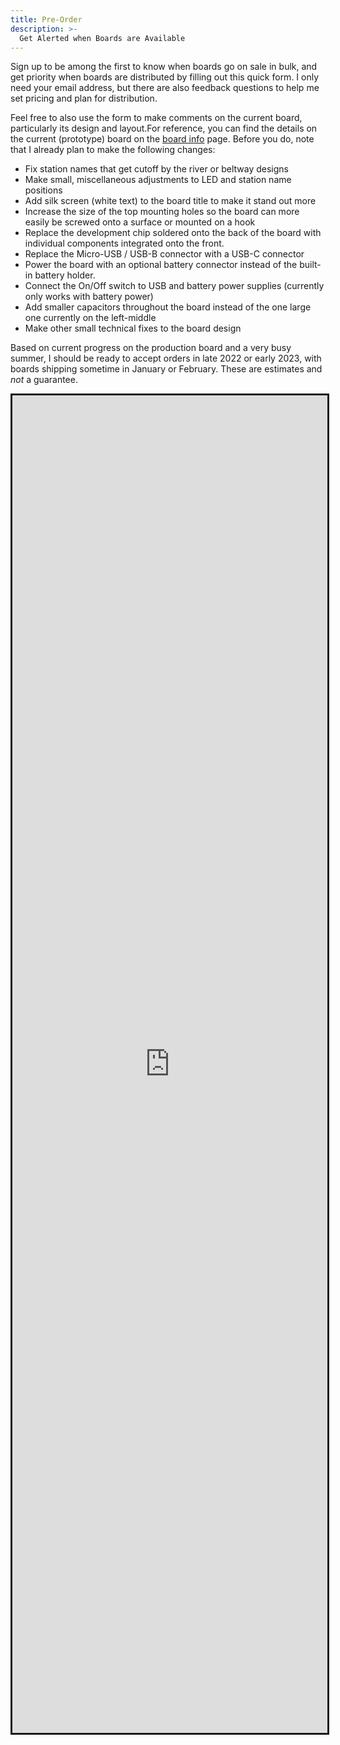 ```yaml
---
title: Pre-Order
description: >-
  Get Alerted when Boards are Available
---
```

Sign up to be among the first to know when boards go on sale in bulk, and get priority when boards are distributed by filling out this quick form. I only need your email address,
but there are also feedback questions to help me set pricing and plan for distribution.

Feel free to also use the form to make comments on the current board, particularly its design and layout.For reference, you can find the details on the current (prototype) board on the [board info](/setup/#how-it-works) page. Before you do, note that I already plan to make the following changes:

 * Fix station names that get cutoff by the river or beltway designs
 * Make small, miscellaneous adjustments to LED and station name positions
 * Add silk screen (white text) to the board title to make it stand out more 
 * Increase the size of the top mounting holes so the board can more easily be screwed onto a surface or mounted on a hook
 * Replace the development chip soldered onto the back of the board with individual components integrated onto the front.
 * Replace the Micro-USB / USB-B connector with a USB-C connector
 * Power the board with an optional battery connector instead of the built-in battery holder.
 * Connect the On/Off switch to USB and battery power supplies (currently only works with battery power)
 * Add smaller capacitors throughout the board instead of the one large one currently on the left-middle
 * Make other small technical fixes to the board design

Based on current progress on the production board and a very busy summer, I should be ready to accept orders in late 2022 or early 2023, with boards shipping sometime in January or February. These are estimates and *not* a guarantee.

<iframe src="https://docs.google.com/forms/d/e/1FAIpQLSfo7H6aYEcjtvhjr59D1yCgh12T_TgmO7ssSEI8Y5jFFow7ig/viewform?embedded=true" width="100%" height="2140" frameborder="0" marginheight="0" marginwidth="0">Loading…</iframe>

<style>
	iframe {
		display: block;
		margin: 0 auto;
		border: solid;
	}
</style>